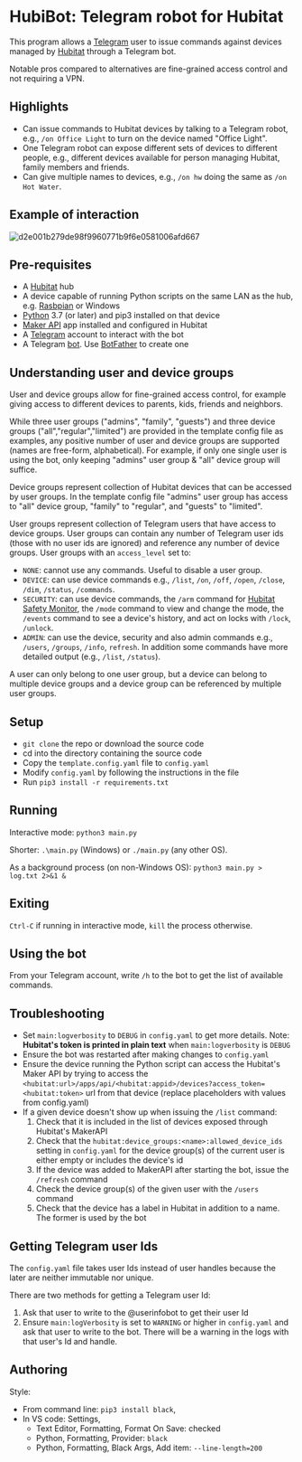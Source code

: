 
# HubiBot: Telegram robot for Hubitat

This program allows a [Telegram](https://telegram.org/) user to issue commands against devices managed by [Hubitat](https://hubitat.com/) through a Telegram bot.

Notable pros compared to alternatives are fine-grained access control and not requiring a VPN.

## Highlights

* Can issue commands to Hubitat devices by talking to a Telegram robot, e.g., `/on Office Light` to turn on the device named "Office Light".
* One Telegram robot can expose different sets of devices to different people, e.g., different devices available for person managing Hubitat, family members and friends.
* Can give multiple names to devices, e.g., `/on hw` doing the same as `/on Hot Water`.

## Example of interaction

![d2e001b279de98f9960771b9f6e0581006afd667](https://user-images.githubusercontent.com/1063918/147838147-e93848b3-9ac0-4a6a-9072-dce10639d008.png)


## Pre-requisites

* A [Hubitat](https://hubitat.com/) hub
* A device capable of running Python scripts on the same LAN as the hub, e.g. [Rasbpian](https://www.raspbian.org/) or Windows
* [Python](https://www.python.org/) 3.7 (or later) and pip3 installed on that device
* [Maker API](https://docs.hubitat.com/index.php?title=Maker_API) app installed and configured in Hubitat
* A [Telegram](https://telegram.org/) account to interact with the bot
* A Telegram [bot](https://core.telegram.org/bots). Use [BotFather](https://core.telegram.org/bots#6-botfather) to create one

## Understanding user and device groups

User and device groups allow for fine-grained access control, for example giving access to different devices to parents, kids, friends and neighbors.

While three user groups ("admins", "family", "guests") and three device groups ("all","regular","limited") are provided in the template config file as examples, any positive number of user and device groups are supported (names are free-form, alphabetical). For example, if only one single user is using the bot, only keeping "admins" user group & "all" device group will suffice.

Device groups represent collection of Hubitat devices that can be accessed by user groups. In the template config file "admins" user group has access to "all" device group, "family" to "regular", and "guests" to "limited".

User groups represent collection of Telegram users that have access to device groups. User groups can contain any number of Telegram user ids (those with no user ids are ignored) and reference any number of device groups. User groups with an `access_level` set to:
* `NONE`: cannot use any commands. Useful to disable a user group.
* `DEVICE`: can use device commands e.g., `/list`, `/on`, `/off`, `/open`, `/close`, `/dim`, `/status`, `/commands`.
* `SECURITY`: can use device commands, the `/arm` command for [Hubitat Safety Monitor](https://docs.hubitat.com/index.php?title=Hubitat%C2%AE_Safety_Monitor_Interface), the `/mode` command to view and change the mode, the `/events` command to see a device's history, and act on locks with `/lock`, `/unlock`.
* `ADMIN`: can use the device, security and also admin commands e.g., `/users`, `/groups`, `/info`, `refresh`. In addition some commands have more detailed output (e.g., `/list`, `/status`).

A user can only belong to one user group, but a device can belong to multiple device groups and a device group can be referenced by multiple user groups.

## Setup

* `git clone` the repo or download the source code
* cd into the directory containing the source code
* Copy the `template.config.yaml` file to `config.yaml`
* Modify `config.yaml` by following the instructions in the file
* Run `pip3 install -r requirements.txt` 

## Running

Interactive mode: `python3 main.py`

Shorter: `.\main.py` (Windows) or `./main.py` (any other OS).

As a background process (on non-Windows OS): `python3 main.py > log.txt 2>&1 &`

## Exiting

`Ctrl-C` if running in interactive mode, `kill` the process otherwise.

## Using the bot

From your Telegram account, write `/h` to the bot to get the list of available commands.

## Troubleshooting

* Set `main:logverbosity` to `DEBUG` in `config.yaml` to get more details. Note: **Hubitat's token is printed in plain text** when `main:logverbosity` is `DEBUG`
* Ensure the bot was restarted after making changes to `config.yaml`
* Ensure the device running the Python script can access the Hubitat's Maker API by trying to access the `<hubitat:url>/apps/api/<hubitat:appid>/devices?access_token=<hubitat:token>` url from that device (replace placeholders with values from config.yaml)
* If a given device doesn't show up when issuing the `/list` command:
  1. Check that it is included in the list of devices exposed through Hubitat's MakerAPI
  2. Check that the `hubitat:device_groups:<name>:allowed_device_ids` setting in `config.yaml` for the device group(s) of the current user is either empty or includes the device's id
  3. If the device was added to MakerAPI after starting the bot, issue the `/refresh` command
  4. Check the device group(s) of the given user with the `/users` command
  5. Check that the device has a label in Hubitat in addition to a name. The former is used by the bot

## Getting Telegram user Ids

The `config.yaml` file takes user Ids instead of user handles because the later are neither immutable nor unique.

There are two methods for getting a Telegram user Id:
1. Ask that user to write to the @userinfobot to get their user Id
2. Ensure `main:logVerbosity` is set to `WARNING` or higher in `config.yaml` and ask that user to write to the bot. There will be a warning in the logs with that user's Id and handle.

## Authoring

Style:

* From command line: `pip3 install black`,
* In VS code: Settings,
    * Text Editor, Formatting, Format On Save: checked
    * Python, Formatting, Provider: `black`
    * Python, Formatting, Black Args, Add item: `--line-length=200`
